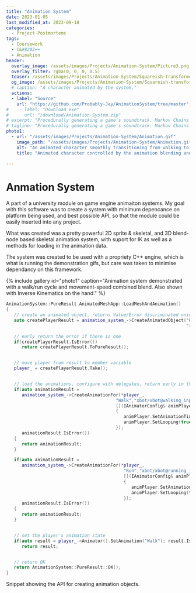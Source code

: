 ```yaml
---
title: "Animation System"
date: 2023-01-05
last_modified_at: 2023-09-18
categories:
  - Project-Postmortems
tags:
  - Coursework
  - C&#8203++
  - Animation
header:
  overlay_image: /assets/images/Projects/Animation-System/Picture3.png
  overlay_filter: rgba(0, 0, 0, 0.5)
  teaser: /assets/images/Projects/Animation-System/Squareish-transformed.png
  og_image: /assets/images/Projects/Animation-System/Squareish-transformed.png
  # caption: "A character animated by the system."
  actions:
  - label: "Source"
    url: "https://github.com/Probably-Jay/AnimationSystem/tree/master"
#    - label: "Download exe"
#      url: "/download/Animation-System.zip"
# excerpt: "Procedurally generating a game's soundtrack. Markov Chains meet Functional harmony."
# tagline: "Procedurally generating a game's soundtrack. Markov Chains meet Functional harmony."
photo1:
  - url: "/assets/images/Projects/Animation-System/Animation.gif"
    image_path: "/assets/images/Projects/Animation-System/Animation.gif"
    alt: "An animated character smoothly transitioning from walking to running while her hand points at the cursor."
    title: "Animated character controlled by the animation blending and IK systems." 

---
```

# Anmation System 

A part of a university module on game engine animaiton systems. My goal with this software was to create a system with minimum depencance on platform being used, and best possible API, so that the module could be easily inserted into any project.

What was created was a pretty powerful 2D sprite & skeletal, and 3D blend-node based skeletal animation system, with suport for IK as well as a methods for loading in the animation data. 

The system was created to be used with a propriety C++ engine, which is what is running the demonstration gifs, but care was taken to minimise dependancy on this framework.


{% include gallery id="photo1" caption="Animation system demonstrated with a walk/run cycle and movement-speed combined blend. Also shown with Inverse Kinematics on the hand." %}



````cpp
AnimationSystem::PureResult AnimatedMeshApp::LoadMeshAndAnimation()
{
   // create an animated object, returns Value/Error discriminated union
   auto createPlayerResult = animation_system_->CreateAnimatedObject("Player", 
                                                                     "xbot/xbot.scn") ;

   // early return the error if there is one 
   if(createPlayerResult.IsError())
      return createPlayerResult.ToPureResult();


   // move player from result to member variable
   player_ = createPlayerResult.Take();


   // load the animations, configure with delegates, return early in the case of error
   if(auto animationResult =
      animation_system_->CreateAnimationFor(*player_,
                                          "Walk","xbot/xbot@walking_inplace.scn","",
                                          [](IAnimatorConfig& animPlayer)
                                          {
                                             animPlayer.SetAnimationTime(0);
                                             animPlayer.SetLooping(true);
                                          });
      animationResult.IsError())
   {
      return animationResult;
   }

   if(auto animationResult =
      animation_system_->CreateAnimationFor(*player_,
                                             "Run","xbot/xbot@running_inplace.scn","",
                                             [](IAnimatorConfig& animPlayer)
                                             {
                                                animPlayer.SetAnimationTime(0);
                                                animPlayer.SetLooping(true);
                                             });
      animationResult.IsError())
   {
      return animationResult;
   }


   // set the player's animation state
   if(auto result = player_->Animator().SetAnimation("Walk"); result.IsError())
      return result;


   // return OK
   return AnimationSystem::PureResult::OK();
}
````
<figcaption>Snippet showing the API for creating animation objects.</figcaption>